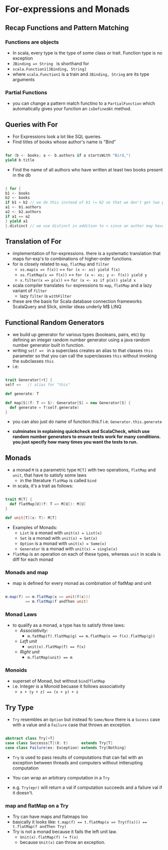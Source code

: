 # For-expressions and Monads

## Recap Functions and Pattern Matching

### Functions are objects

+ In scala, every type is the type of some class or trait. Function type is no exception
+ ```JBinding => String ```
is shorthand for
+ ```scala.Function1[JBinding, String]```
+ where ```scala.Function1``` is a train and ```JBinding, String``` are its type arguments

### Partial Functions

+ you can change a pattern match functino to a ```PartialFunction``` which automatically gives your function an ```isDefinedAt``` method. 

## Queries with For

+ For Expressions look a lot like SQL queries.
+ Find titles of books whose author's name is "Bird"

```scala

for (b <- books; a <- b.authors if a startsWith "Bird,")
yield b.title

```

+ Find the name of all authors who have written at least two books present in the db

```scala

{ for {
b1 <- books
b2 <- books
if b1 < b2 // we do this instead of b1 != b2 so that we don't get two pairs of each author
a1 <- b1.authors
a2 <- b2.authors
if a1 == a2
} yield a1 
}.distinct // we use distinct in addition to < since an author may have more than two books

```

## Translation of For

+ implementation of for-expressions. there is a systematic translation that maps for-exp's to combinations of higher-order functions.
+ for is closely related to  ```map```, ```flatMap``` and ```filter```
  + ```xs.map(x => f(x))``` == ```for (x <- xs) yield f(x)```
  + ```xs.flatMap(x => f(x))``` == ```for (x <- xs; y <- f(x)) yield y```
  + ```x.filter(x => p(x))``` == ```for (x <- xs if p(x)) yield x```
+ scala compiler translates ```for``` expressions to ```map```, ```flatMap``` and a lazy variant of ```filter```
  + lazy ```filter``` is ```withFilter```
+ these are the basis for Scala database connection frameworks ScalaQuery and Slick, similar ideas underly M$ LINQ

## Functional Random Generators

+ we build up generator for various types (booleans, pairs, etc) by defining an integer random number generator using a java random number generator built in function.
+ writing ```self => ``` in a superclass creates an alias to that classes ```this``` parameter so that you can call the superclasses ```this``` without invoking the subclasses ```this```
+ i.e:

```scala

trait Generator[+t] {
self =>   // alias for "this"

def generate: T

def map[S](f: T => S): Generator[S] = new Generator[S] {
  def generate = f(self.generate)
}

```

+ you can also just do name of function.this.f i.e. ```Generator.this.generate```

+ **culminates in explaining quickcheck and ScalaCheck, which use random number generators to ensure tests work for many conditions. you just specify how many times you want the tests to run.**


## Monads

+ a monad ```M``` is a parametric type ```M[T]``` with two operations, ```flatMap``` and ```unit```, that have to satisfy some laws
  + in the literature ```flatMap``` is called ```bind```
+ in scala, it's a trait as follows:

```scala

trait M[T] {
  def flatMap[U](f: T => M[U]): M[U]
}

def unit[T](x: T): M[T]

```

+ Examples of Monads:
  + ```List``` is a monad with ```unit(x) = List(x)```
  + ```Set``` is a monad with ```unit(x) = Set(x)```
  + ```Option``` is a monad with ```unit(x) = Some(x)```
  + ```Generator``` is a monad with ```unit(x) = single(x)```
+ ```flatMap``` is an operation on each of these types, whereas ```unit``` in scala is diff for each monad

### Monads and map

+ map is defined for every monad as combination of flatMap and unit

```scala

m.map(f) == m.flatMap(x => unit(f(x)))
         == m.flatMap(f andThen unit)

```

### Monad Laws

+ to qualify as a monad, a type has to satisfy three laws:
  + *Associativity:*
    + ```m.fatMap(f).flatMap(g) == m.flatMap(x => f(x).flatMap(g))```
  + *Left unit*
    + ```unit(x).flatMap(f) == f(x)```
  + *Right unit*
    + ``` m.flatMap(unit) == m ```

### Monoids

+ superset of Monad, but without ```bind```/```flatMap```
+ i.e. Integer is a Monoid becuase it follows associativity
  + ```x + (y + z) == (x + y) + z ```

## Try Type

+ ```Try``` resembles an ```Option``` but instead fo ```Some/None``` there is a ```Sucess``` case with a value and a ```Failure``` case that throws an exception.

```scala

abstract class Try[+T]
case class Successs[T](X: t)      extends Try[T]
case class Failure(ex: Exception) extends Try[Nothing]

```

+ ```Try``` is used to pass results of computations that can fail with an exception between threads and computers without intterupting computation

+ You can wrap an arbitrary computation in a ```Try```
+ e.g. ```Try(epr)``` will return a val if computation succeeds and a failure val if it doesn't.

### map and flatMap on a Try

+ Try can have maps and flatmaps too
+ basically it looks like: ```t.map(f) == t.flatMap(x => Try(f(x))) == t.flatMap(f andThen Try)```
+ Try is not a monad because it fails the left unit law. 
  + ```Unit(x).flatMap(f) != f(x)```
  + because ```Unit(x)``` can throw an exception.

